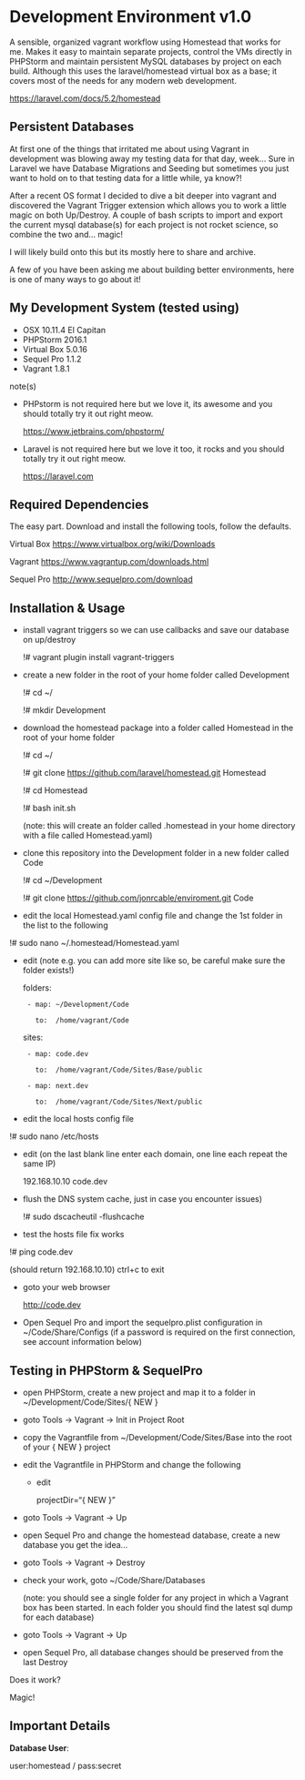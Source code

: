 Development Environment v1.0
===========

A sensible, organized vagrant workflow using Homestead that works for me. Makes it easy to maintain separate projects, control the VMs directly in PHPStorm and maintain persistent MySQL databases by project on each build. Although this uses the laravel/homestead virtual box as a base; it covers most of the needs for any modern web development.

https://laravel.com/docs/5.2/homestead

## Persistent Databases
At first one of the things that irritated me about using Vagrant in development was blowing away my testing data for that day, week… Sure in Laravel we have Database Migrations and Seeding but sometimes you just want to hold on to that testing data for a little while, ya know?!

After a recent OS format I decided to dive a bit deeper into vagrant and discovered the Vagrant Trigger extension which allows you to work a little magic on both Up/Destroy. A couple of bash scripts to import and export the current mysql database(s) for each project is not rocket science, so combine the two and… magic!

I will likely build onto this but its mostly here to share and archive.

A few of you have been asking me about building better environments, here is one of many ways to go about it!

## My Development System (tested using)
- OSX 10.11.4 El Capitan
- PHPStorm 2016.1
- Virtual Box 5.0.16
- Sequel Pro 1.1.2
- Vagrant 1.8.1

note(s)
- PHPstorm is not required here but we love it, its awesome and you should totally try it out right meow.

   https://www.jetbrains.com/phpstorm/

- Laravel is not required here but we love it too, it rocks and you should totally try it out right meow.

   https://laravel.com


## Required Dependencies
The easy part. Download and install the following tools, follow the defaults.

Virtual Box
https://www.virtualbox.org/wiki/Downloads


Vagrant
https://www.vagrantup.com/downloads.html


Sequel Pro
http://www.sequelpro.com/download

## Installation & Usage
- install vagrant triggers so we can use callbacks and save our database on up/destroy

	!# vagrant plugin install vagrant-triggers

- create a new folder in the root of your home folder called Development

	!# cd ~/

	!# mkdir Development

- download the homestead package into a folder called Homestead in the root of your home folder

	!# cd ~/

	!# git clone https://github.com/laravel/homestead.git Homestead

	!# cd Homestead

	!# bash init.sh

	(note: this will create an folder called .homestead in your home directory with a file called Homestead.yaml)

- clone this repository into the Development folder in a new folder called Code

	!# cd ~/Development

	!# git clone https://github.com/jonrcable/enviroment.git Code


- edit the local Homestead.yaml config file and change the 1st folder in the list to the following

 !# sudo nano ~/.homestead/Homestead.yaml

 + edit  (note e.g. you can add more site like so, be careful make sure the folder exists!)

	folders:

		- map: ~/Development/Code

		  to:  /home/vagrant/Code

	sites:

		- map: code.dev

		  to:  /home/vagrant/Code/Sites/Base/public

		- map: next.dev

		  to:  /home/vagrant/Code/Sites/Next/public


- edit the local hosts config file

 !# sudo nano /etc/hosts

 + edit (on the last blank line enter each domain, one line each repeat the same IP)

	192.168.10.10 code.dev

- flush the DNS system cache, just in case you encounter issues)

    !# sudo dscacheutil -flushcache


- test the hosts file fix works

 !# ping code.dev

 (should return 192.168.10.10) ctrl+c to exit


- goto your web browser

    http://code.dev


- Open Sequel Pro and import the sequelpro.plist configuration in ~/Code/Share/Configs
(if a password is required on the first connection, see account information below)


## Testing in PHPStorm & SequelPro
- open PHPStorm, create a new project and map it to a folder in ~/Development/Code/Sites/{ NEW }

- goto Tools -> Vagrant -> Init in Project Root

- copy the Vagrantfile from ~/Development/Code/Sites/Base into the root of your { NEW } project

- edit the Vagrantfile in PHPStorm and change the following

  + edit

	projectDir=“{ NEW }”
- goto Tools -> Vagrant -> Up

- open Sequel Pro and change the homestead database, create a new database you get the idea...

- goto Tools -> Vagrant -> Destroy

- check your work, goto ~/Code/Share/Databases

	(note: you should see a single folder for any project in which a Vagrant box has been started. In each folder you should find the latest sql dump for each database)

- goto Tools -> Vagrant -> Up

- open Sequel Pro, all database changes should be preserved	from the last Destroy

Does it work?

Magic!

## Important Details
**Database User**:

user:homestead / pass:secret
